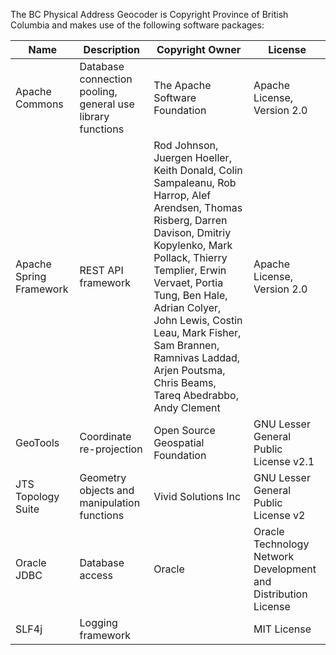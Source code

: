The BC Physical Address Geocoder is Copyright Province of British Columbia and makes use of the following software packages:

Name | Description | Copyright Owner | License
--- | --- | --- | ---
Apache Commons | Database connection pooling, general use library functions | The Apache Software Foundation | Apache License, Version 2.0
Apache Spring Framework | REST API framework | Rod Johnson, Juergen Hoeller, Keith Donald, Colin Sampaleanu, Rob Harrop, Alef Arendsen, Thomas Risberg, Darren Davison, Dmitriy Kopylenko, Mark Pollack, Thierry Templier, Erwin Vervaet, Portia Tung, Ben Hale, Adrian Colyer, John Lewis, Costin Leau, Mark Fisher, Sam Brannen, Ramnivas Laddad, Arjen Poutsma, Chris Beams, Tareq Abedrabbo, Andy Clement  | Apache License, Version 2.0
GeoTools	| Coordinate re-projection | Open Source Geospatial Foundation |	GNU Lesser General Public License v2.1
JTS Topology Suite | Geometry objects and manipulation functions | Vivid Solutions Inc |	GNU Lesser General Public License v2
Oracle JDBC |	Database access | Oracle | Oracle Technology Network Development and Distribution License
SLF4j |	Logging framework |	 | MIT License
